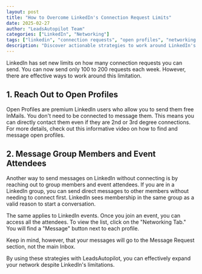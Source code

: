```yaml
---
layout: post
title: "How to Overcome LinkedIn's Connection Request Limits"
date: 2025-02-27
author: "LeadsAutopilot Team"
categories: ["LinkedIn", "Networking"]
tags: ["linkedin", "connection requests", "open profiles", "networking limitations"]
description: "Discover actionable strategies to work around LinkedIn's weekly connection request limits and continue expanding your professional network effectively."
---
```


LinkedIn has set new limits on how many connection requests you can send. You can now send only 100 to 200 requests each week. However, there are effective ways to work around this limitation.

## 1. Reach Out to Open Profiles  

Open Profiles are premium LinkedIn users who allow you to send them free InMails. You don't need to be connected to message them. This means you can directly contact them even if they are 2nd or 3rd degree connections. For more details, check out this informative video on how to find and message open profiles.

## 2. Message Group Members and Event Attendees  

Another way to send messages on LinkedIn without connecting is by reaching out to group members and event attendees. If you are in a LinkedIn group, you can send direct messages to other members without needing to connect first. LinkedIn sees membership in the same group as a valid reason to start a conversation.

The same applies to LinkedIn events. Once you join an event, you can access all the attendees. To view the list, click on the "Networking Tab." You will find a "Message" button next to each profile. 

Keep in mind, however, that your messages will go to the Message Request section, not the main Inbox. 

By using these strategies with LeadsAutopilot, you can effectively expand your network despite LinkedIn's limitations. 